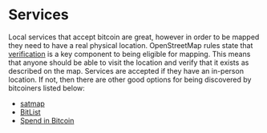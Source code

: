 # Services

Local services that accept bitcoin are great, however in order to be mapped they need to have a real physical location. OpenStreetMap rules state that [verification](https://wiki.openstreetmap.org/wiki/Verifiability) is a key component to being eligible for mapping. This means that anyone should be able to visit the location and verify that it exists as described on the map. Services are accepted if they have an in-person location. If not, then there are other good options for being discovered by bitcoiners listed below:

- [satmap](https://satmap.app/)
- [BitList](https://www.bitlist.com/)
- [Spend in Bitcoin](https://spendinbitcoin.com/)
